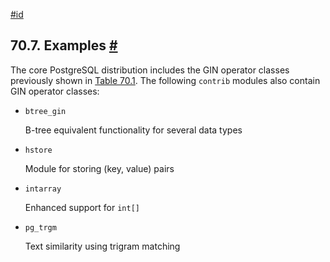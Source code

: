 [#id](#GIN-EXAMPLES)

## 70.7. Examples [#](#GIN-EXAMPLES)

The core PostgreSQL distribution includes the GIN operator classes previously shown in [Table 70.1](gin-builtin-opclasses#GIN-BUILTIN-OPCLASSES-TABLE). The following `contrib` modules also contain GIN operator classes:

* `btree_gin`

  B-tree equivalent functionality for several data types

* `hstore`

  Module for storing (key, value) pairs

* `intarray`

  Enhanced support for `int[]`

* `pg_trgm`

  Text similarity using trigram matching